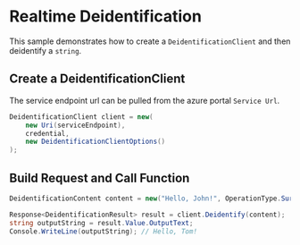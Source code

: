 # Realtime Deidentification

This sample demonstrates how to create a `DeidentificationClient` and then deidentify a `string`.

## Create a DeidentificationClient

The service endpoint url can be pulled from the azure portal `Service Url`.

```C# Snippet:AzHealthDeidSample1_HelloWorld
DeidentificationClient client = new(
    new Uri(serviceEndpoint),
    credential,
    new DeidentificationClientOptions()
);
```

## Build Request and Call Function

```C# Snippet:AzHealthDeidSample1_CreateRequest
DeidentificationContent content = new("Hello, John!", OperationType.Surrogate, DocumentDataType.Plaintext, null, null);

Response<DeidentificationResult> result = client.Deidentify(content);
string outputString = result.Value.OutputText;
Console.WriteLine(outputString); // Hello, Tom!
```
